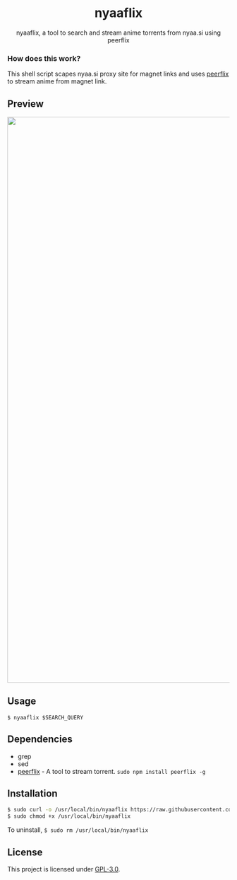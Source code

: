 <h1 align="center">nyaaflix</h1>
<p align="center">nyaaflix, a tool to search and stream anime torrents from nyaa.si using peerflix</p>

### How does this work?

This shell script scapes nyaa.si proxy site for magnet links and uses [peerflix](https://github.com/mafintosh/peerflix) to stream anime from magnet link.

## Preview
<p align="center">
<img src="./preview.gif" alt="Video Preview" width="1280px">
</p>

## Usage
`
$ nyaaflix $SEARCH_QUERY
`

## Dependencies
* grep
* sed
* [peerflix](https://github.com/mafintosh/peerflix) - A tool to stream torrent. 
`sudo npm install peerflix -g`

## Installation

```sh
$ sudo curl -o /usr/local/bin/nyaaflix https://raw.githubusercontent.com/seadesert-git/nyaaflix/master/nyaaflix
$ sudo chmod +x /usr/local/bin/nyaaflix
```
To uninstall,
`$ sudo rm /usr/local/bin/nyaaflix`

## License

This project is licensed under [GPL-3.0](https://raw.githubusercontent.com/Illumina/licenses/master/gpl-3.0.txt).

